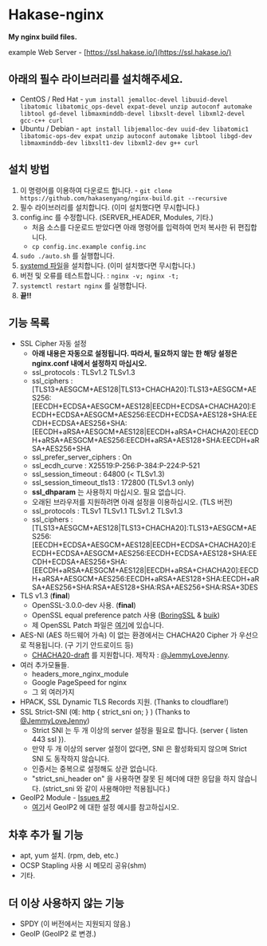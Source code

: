 # Hakase-nginx
**My nginx build files.**

example Web Server - [https://ssl.hakase.io/](https://ssl.hakase.io/)

## 아래의 필수 라이브러리를 설치해주세요.
- CentOS / Red Hat - `yum install jemalloc-devel libuuid-devel libatomic libatomic_ops-devel expat-devel unzip autoconf automake libtool gd-devel libmaxminddb-devel libxslt-devel libxml2-devel gcc-c++ curl`
- Ubuntu / Debian - `apt install libjemalloc-dev uuid-dev libatomic1 libatomic-ops-dev expat unzip autoconf automake libtool libgd-dev libmaxminddb-dev libxslt1-dev libxml2-dev g++ curl`

## 설치 방법
1. 이 명령어를 이용하여 다운로드 합니다. - `git clone https://github.com/hakasenyang/nginx-build.git --recursive`
2. 필수 라이브러리를 설치합니다. (이미 설치했다면 무시합니다.)
3. config.inc 를 수정합니다. (SERVER_HEADER, Modules, 기타.)
    - 처음 소스를 다운로드 받았다면 아래 명령어를 입력하여 먼저 복사한 뒤 편집합니다.
    - `cp config.inc.example config.inc`
4. `sudo ./auto.sh` 를 실행합니다.
5. [systemd 파일](https://www.nginx.com/resources/wiki/start/topics/examples/systemd/)을 설치합니다. (이미 설치했다면 무시합니다.)
6. 버전 및 오류를 테스트합니다. : `nginx -v; nginx -t;`
7. `systemctl restart nginx` 를 실행합니다.
8. **끝!!**

## 기능 목록
- SSL Cipher 자동 설정
    - **아래 내용은 자동으로 설정됩니다. 따라서, 필요하지 않는 한 해당 설정은 nginx.conf 내에서 설정하지 마십시오.**
    - ssl_protocols : TLSv1.2 TLSv1.3
    - ssl_ciphers : [TLS13+AESGCM+AES128|TLS13+CHACHA20]:TLS13+AESGCM+AES256:[EECDH+ECDSA+AESGCM+AES128|EECDH+ECDSA+CHACHA20]:EECDH+ECDSA+AESGCM+AES256:EECDH+ECDSA+AES128+SHA:EECDH+ECDSA+AES256+SHA:[EECDH+aRSA+AESGCM+AES128|EECDH+aRSA+CHACHA20]:EECDH+aRSA+AESGCM+AES256:EECDH+aRSA+AES128+SHA:EECDH+aRSA+AES256+SHA
    - ssl_prefer_server_ciphers : On
    - ssl_ecdh_curve : X25519:P-256:P-384:P-224:P-521
    - ssl_session_timeout : 64800 (< TLSv1.3)
    - ssl_session_timeout_tls13 : 172800 (TLSv1.3 only)
    - **ssl_dhparam** 는 사용하지 마십시오. 필요 없습니다.
    - 오래된 브라우저를 지원하려면 아래 설정을 이용하십시오. (TLS 버전)
    - ssl_protocols : TLSv1 TLSv1.1 TLSv1.2 TLSv1.3
    - ssl_ciphers : [TLS13+AESGCM+AES128|TLS13+CHACHA20]:TLS13+AESGCM+AES256:[EECDH+ECDSA+AESGCM+AES128|EECDH+ECDSA+CHACHA20]:EECDH+ECDSA+AESGCM+AES256:EECDH+ECDSA+AES128+SHA:EECDH+ECDSA+AES256+SHA:[EECDH+aRSA+AESGCM+AES128|EECDH+aRSA+CHACHA20]:EECDH+aRSA+AESGCM+AES256:EECDH+aRSA+AES128+SHA:EECDH+aRSA+AES256+SHA:RSA+AES128+SHA:RSA+AES256+SHA:RSA+3DES
- TLS v1.3 (**final**)
    - OpenSSL-3.0.0-dev 사용. (**final**)
    - OpenSSL equal preference patch 사용 ([BoringSSL](https://github.com/google/boringssl) & [buik](https://gitlab.com/buik/openssl/blob/openssl-patch/openssl-1.1))
    - 제 OpenSSL Patch 파일은 [여기](https://github.com/hakasenyang/openssl-patch)에 있습니다.
- AES-NI (AES 하드웨어 가속) 이 없는 환경에서는 CHACHA20 Cipher 가 우선으로 적용됩니다. (구 기기 안드로이드 등)
    - [CHACHA20-draft](https://github.com/JemmyLoveJenny/ngx_ossl_patches/blob/master/ossl_enable_chacha20-poly1305-draft.patch) 를 지원합니다. 제작자 : [@JemmyLoveJenny](https://github.com/hakasenyang/openssl-patch/issues/1#issuecomment-427554824).
- 여러 추가모듈들.
    - headers_more_nginx_module
    - Google PageSpeed for nginx
    - 그 외 여러가지
- HPACK, SSL Dynamic TLS Records 지원. (Thanks to cloudflare!)
- SSL Strict-SNI (예: http { strict_sni on; } ) (Thanks to [@JemmyLoveJenny](https://github.com/hakasenyang/openssl-patch/issues/1#issuecomment-421551872))
    - Strict SNI 는 두 개 이상의 server 설정을 필요로 합니다. (server { listen 443 ssl }).
    - 만약 두 개 이상의 server 설정이 없다면, SNI 은 활성화되지 않으며 Strict SNI 도 동작하지 않습니다.
    - 인증서는 중복으로 설정해도 상관 없습니다.
    - "strict_sni_header on" 을 사용하면 잘못 된 헤더에 대한 응답을 하지 않습니다. (strict_sni 와 같이 사용해야만 적용됩니다.)
- GeoIP2 Module - [Issues #2](https://github.com/hakasenyang/nginx-build/issues/2)
    - [여기](https://github.com/leev/ngx_http_geoip2_module)서 GeoIP2 에 대한 설정 예시를 참고하십시오.

## 차후 추가 될 기능
- apt, yum 설치. (rpm, deb, etc.)
- OCSP Stapling 사용 시 메모리 공유(shm)
- 기타.

## 더 이상 사용하지 않는 기능
- SPDY (이 버전에서는 지원되지 않음.)
- GeoIP (GeoIP2 로 변경.)
